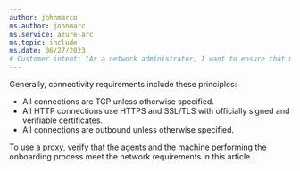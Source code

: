 ```yaml
---
author: johnmarco
ms.author: johnmarc
ms.service: azure-arc
ms.topic: include
ms.date: 06/27/2023
# Customer intent: "As a network administrator, I want to ensure that my agents meet the connectivity requirements for cloud onboarding, so that I can successfully establish secure outbound connections using HTTPS and compliant proxy settings."
---
```


Generally, connectivity requirements include these principles:

- All connections are TCP unless otherwise specified.
- All HTTP connections use HTTPS and SSL/TLS with officially signed and verifiable certificates.
- All connections are outbound unless otherwise specified.

To use a proxy, verify that the agents and the machine performing the onboarding process meet the network requirements in this article.